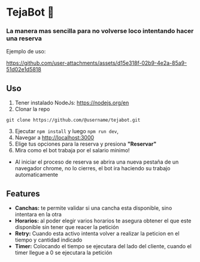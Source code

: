 # TejaBot 🤖

### La manera mas sencilla para no volverse loco intentando hacer una reserva
Ejemplo de uso:

https://github.com/user-attachments/assets/d15e318f-02b9-4e2a-85a9-51d02e1d5818

## Uso

1. Tener instalado NodeJs: <a href="" target="_blank">https://nodejs.org/en </a>
2. Clonar la repo 
```
git clone https://github.com/@username/tejabot.git
```
3. Ejecutar `npm install` y luego `npm run dev`,
4. Navegar a <a href="" target="_blank">http://localhost:3000</a>  
5. Elige tus opciones para la reserva y presiona **"Reservar"**
6. Mira como el bot trabaja por el salario minimo!

- Al iniciar el proceso de reserva se abrira una nueva pestaña de un navegador chrome, no lo cierres, el bot ira haciendo su trabajo automaticamente

## Features
- **Canchas:** te permite validar si una cancha esta disponible, sino intentara en la otra
- **Horarios:** al poder elegir varios horarios te asegura obtener el que este disponible sin tener que reacer la petición
- **Retry:** Cuando esta activo intenta volver a realizar la peticion en el tiempo y cantidad indicado
- **Timer:** Colocando el tiempo se ejecutara del lado del cliente, cuando el timer llegue a 0 se ejecutara la petición

